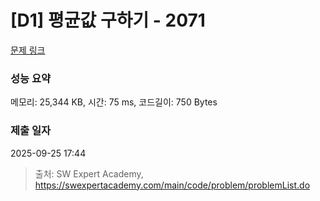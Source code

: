 # [D1] 평균값 구하기 - 2071 

[문제 링크](https://swexpertacademy.com/main/code/problem/problemDetail.do?contestProbId=AV5QRnJqA5cDFAUq) 

### 성능 요약

메모리: 25,344 KB, 시간: 75 ms, 코드길이: 750 Bytes

### 제출 일자

2025-09-25 17:44



> 출처: SW Expert Academy, https://swexpertacademy.com/main/code/problem/problemList.do